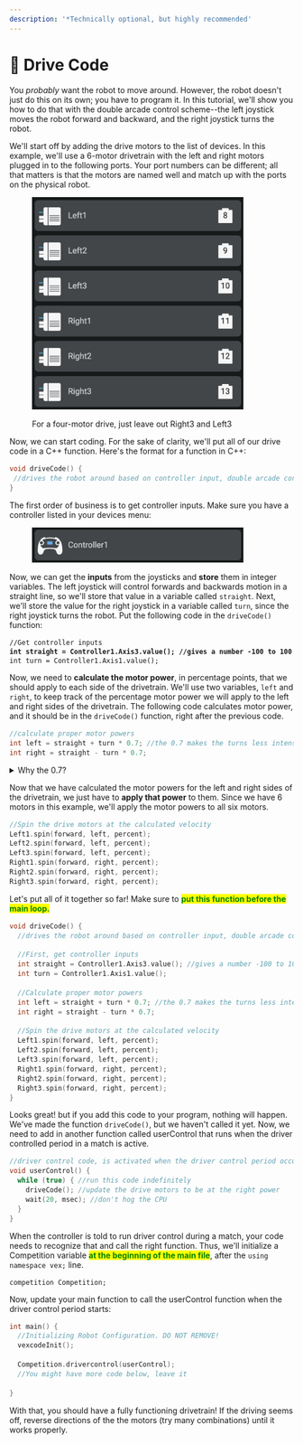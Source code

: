 ```yaml
---
description: '*Technically optional, but highly recommended'
---
```


# 🚗 Drive Code

You _probably_ want the robot to move around. However, the robot doesn't just do this on its own; you have to program it. In this tutorial, we'll show you how to do that with the double arcade control scheme--the left joystick moves the robot forward and backward, and the right joystick turns the robot.

We'll start off by adding the drive motors to the list of devices. In this example, we'll use a 6-motor drivetrain with the left and right motors plugged in to the following ports. Your port numbers can be different; all that matters is that the motors are named well and match up with the ports on the physical robot.

<figure><img src="../../../.gitbook/assets/Screenshot 2023-09-20 at 7.53.39 AM.png" alt="" width="375"><figcaption><p>For a four-motor drive, just leave out Right3 and Left3</p></figcaption></figure>

Now, we can start coding. For the sake of clarity, we'll put all of our drive code in a C++ function. Here's the format for a function in C++:

```cpp
void driveCode() {
 //drives the robot around based on controller input, double arcade controls
}
```

The first order of business is to get controller inputs. Make sure you have a controller listed in your devices menu:

<figure><img src="../../../.gitbook/assets/Screenshot 2023-09-20 at 8.07.04 AM.png" alt="" width="375"><figcaption></figcaption></figure>

Now, we can get the **inputs** from the joysticks and **store** them in integer variables. The left joystick will control forwards and backwards motion in a straight line, so we'll store that value in a variable called `straight`. Next, we'll store the value for the right joystick in a variable called `turn`, since the right joystick turns the robot. Put the following code in the `driveCode()` function:

<pre class="language-cpp" data-full-width="false"><code class="lang-cpp">//Get controller inputs
<strong>int straight = Controller1.Axis3.value(); //gives a number -100 to 100
</strong>int turn = Controller1.Axis1.value();
</code></pre>

Now, we need to **calculate the motor power**, in percentage points, that we should apply to each side of the drivetrain. We'll use two variables, `left` and `right`, to keep track of the percentage motor power we will apply to the left and right sides of the drivetrain. The following code calculates motor power, and it should be in the `driveCode()` function, right after the previous code.

```cpp
//calculate proper motor powers
int left = straight + turn * 0.7; //the 0.7 makes the turns less intense
int right = straight - turn * 0.7;
```

<details>

<summary>Why the 0.7?</summary>

When adding (or subtracting) `turn` to `straight`, most teams multiply `turn` by a number less than 1 to give the drive better control of the robot while it is turning. For example, 0.5 would make the robot turn slower, 0.8 would make the robot turn very quickly, and 1 is much too fast for most drivers. Experiment with this number to find what your driver likes best; we use 0.7.

</details>

Now that we have calculated the motor powers for the left and right sides of the drivetrain, we just have to **apply that power** to them. Since we have 6 motors in this example, we'll apply the motor powers to all six motors.&#x20;

```cpp
//Spin the drive motors at the calculated velocity
Left1.spin(forward, left, percent);
Left2.spin(forward, left, percent);
Left3.spin(forward, left, percent);
Right1.spin(forward, right, percent);
Right2.spin(forward, right, percent);
Right3.spin(forward, right, percent);
```

Let's put all of it together so far! Make sure to <mark style="color:green;">**put this function before the main loop.**</mark>

```cpp
void driveCode() {
  //drives the robot around based on controller input, double arcade controls
  
  //First, get controller inputs
  int straight = Controller1.Axis3.value(); //gives a number -100 to 100
  int turn = Controller1.Axis1.value();
  
  //Calculate proper motor powers
  int left = straight + turn * 0.7; //the 0.7 makes the turns less intense
  int right = straight - turn * 0.7;

  //Spin the drive motors at the calculated velocity
  Left1.spin(forward, left, percent);
  Left2.spin(forward, left, percent);
  Left3.spin(forward, left, percent);
  Right1.spin(forward, right, percent);
  Right2.spin(forward, right, percent);
  Right3.spin(forward, right, percent);
}
```

Looks great! but if you add this code to your program, nothing will happen. We've made the function `driveCode()`, but we haven't called it yet. Now, we need to add in another function called userControl that runs when the driver controlled period in a match is active.

```cpp
//driver control code, is activated when the driver control period occurs
void userControl() {
  while (true) { //run this code indefinitely
    driveCode(); //update the drive motors to be at the right power
    wait(20, msec); //don't hog the CPU
  }
}
```

When the controller is told to run driver control during a match, your code needs to recognize that and call the right function. Thus, we'll initialize a Competition variable <mark style="color:green;">**at the beginning of the main file**</mark>, after the `using namespace vex;` line.

```
competition Competition;
```

Now, update your main function to call the userControl function when the driver control period starts:

```cpp
int main() {
  //Initializing Robot Configuration. DO NOT REMOVE!
  vexcodeInit();
  
  Competition.drivercontrol(userControl);
  //You might have more code below, leave it
  
}
```

With that, you should have a fully functioning drivetrain! If the driving seems off, reverse directions of the the motors (try many combinations) until it works properly.
